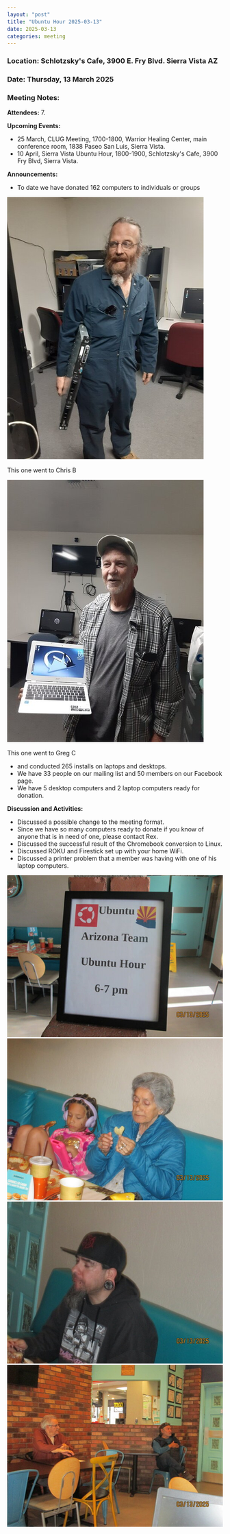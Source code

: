 ```yaml
---
layout: "post"
title: "Ubuntu Hour 2025-03-13"
date: 2025-03-13
categories: meeting
---
```


### Location: Schlotzsky's Cafe, 3900 E. Fry Blvd. Sierra Vista AZ

### Date: Thursday, 13 March 2025

### Meeting Notes:

**Attendees:** 7.

**Upcoming Events:**
 * 25 March, CLUG Meeting, 1700-1800, Warrior Healing Center, main conference room, 1838 Paseo San Luis, Sierra Vista.
 * 10 April, Sierra Vista Ubuntu Hour, 1800-1900, Schlotzsky's Cafe, 3900 Fry Blvd, Sierra Vista.
   
**Announcements:**
 * To date we have donated 162 computers to individuals or groups

![alt text](https://raw.githubusercontent.com/CochiseLinuxUsersGroup/CochiseLinuxUsersGroup.github.io/master/images2/rsz_chris_braswell_with_computer.jpg)

This one went to Chris B

![alt text](https://raw.githubusercontent.com/CochiseLinuxUsersGroup/CochiseLinuxUsersGroup.github.io/master/images2/rsz_greg_christ_with_computer.jpg)

This one went to Greg C

 * and conducted 265 installs on laptops and desktops.
 * We have 33 people on our mailing list and 50 members on our Facebook page.
 * We have 5 desktop computers and 2 laptop computers ready for donation.

**Discussion and Activities:**
 * Discussed a possible change to the meeting format.
 * Since we have so many computers ready to donate if you know of anyone that is in need of one, please contact Rex.
 * Discussed the successful result of the Chromebook conversion to Linux.
 * Discussed ROKU and Firestick set up with your home WiFi.
 * Discussed a printer problem that a member was having with one of his laptop computers.

![alt text](https://raw.githubusercontent.com/CochiseLinuxUsersGroup/CochiseLinuxUsersGroup.github.io/master/images2/rsz_sv_ubuntu_hour_2025-03-13_1.jpg)
![alt text](https://raw.githubusercontent.com/CochiseLinuxUsersGroup/CochiseLinuxUsersGroup.github.io/master/images2/rsz_sv_ubuntu_hour_2025-03-13_2.jpg)
![alt text](https://raw.githubusercontent.com/CochiseLinuxUsersGroup/CochiseLinuxUsersGroup.github.io/master/images2/rsz_sv_ubuntu_hour_2025-03-13_3.jpg)
![alt text](https://raw.githubusercontent.com/CochiseLinuxUsersGroup/CochiseLinuxUsersGroup.github.io/master/images2/rsz_sv_ubuntu_hour_2025-03-13_4.jpg)
